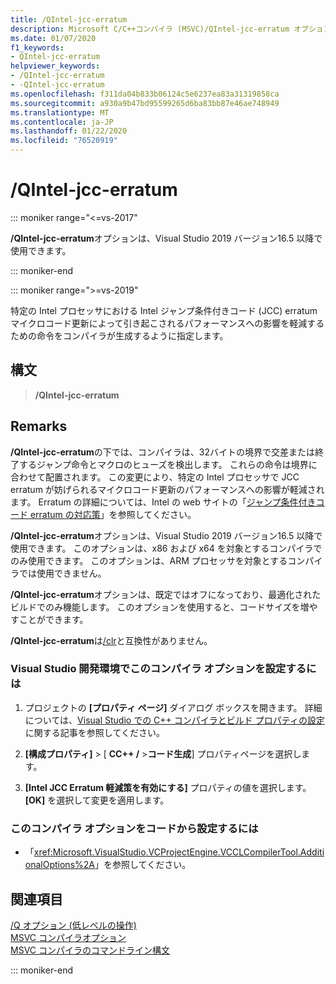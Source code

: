 ```yaml
---
title: /QIntel-jcc-erratum
description: Microsoft C/C++コンパイラ (MSVC)/QIntel-jcc-erratum オプションについて説明します。
ms.date: 01/07/2020
f1_keywords:
- QIntel-jcc-erratum
helpviewer_keywords:
- /QIntel-jcc-erratum
- -QIntel-jcc-erratum
ms.openlocfilehash: f311da04b833b06124c5e6237ea83a31319858ca
ms.sourcegitcommit: a930a9b47bd95599265d6ba83bb87e46ae748949
ms.translationtype: MT
ms.contentlocale: ja-JP
ms.lasthandoff: 01/22/2020
ms.locfileid: "76520919"
---
```

# <a name="qintel-jcc-erratum"></a>/QIntel-jcc-erratum

::: moniker range="<=vs-2017"

**/QIntel-jcc-erratum**オプションは、Visual Studio 2019 バージョン16.5 以降で使用できます。

::: moniker-end

::: moniker range=">=vs-2019"

特定の Intel プロセッサにおける Intel ジャンプ条件付きコード (JCC) erratum マイクロコード更新によって引き起こされるパフォーマンスへの影響を軽減するための命令をコンパイラが生成するように指定します。

## <a name="syntax"></a>構文

> **/QIntel-jcc-erratum**

## <a name="remarks"></a>Remarks

**/QIntel-jcc-erratum**の下では、コンパイラは、32バイトの境界で交差または終了するジャンプ命令とマクロのヒューズを検出します。 これらの命令は境界に合わせて配置されます。 この変更により、特定の Intel プロセッサで JCC erratum が妨げられるマイクロコード更新のパフォーマンスへの影響が軽減されます。 Erratum の詳細については、Intel の web サイトの「[ジャンプ条件付きコード erratum の対応策](https://www.intel.com/content/dam/support/us/en/documents/processors/mitigations-jump-conditional-code-erratum.pdf)」を参照してください。

**/QIntel-jcc-erratum**オプションは、Visual Studio 2019 バージョン16.5 以降で使用できます。 このオプションは、x86 および x64 を対象とするコンパイラでのみ使用できます。 このオプションは、ARM プロセッサを対象とするコンパイラでは使用できません。

**/QIntel-jcc-erratum**オプションは、既定ではオフになっており、最適化されたビルドでのみ機能します。 このオプションを使用すると、コードサイズを増やすことができます。

**/QIntel-jcc-erratum**は[/clr](clr-common-language-runtime-compilation.md)と互換性がありません。

### <a name="to-set-this-compiler-option-in-the-visual-studio-development-environment"></a>Visual Studio 開発環境でこのコンパイラ オプションを設定するには

1. プロジェクトの **[プロパティ ページ]** ダイアログ ボックスを開きます。 詳細については、[Visual Studio での C++ コンパイラとビルド プロパティの設定](../working-with-project-properties.md)に関する記事を参照してください。

1. **[構成プロパティ]** > [ **CC++ /** >**コード生成**] プロパティページを選択します。

1. **[Intel JCC Erratum 軽減策を有効にする]** プロパティの値を選択します。 **[OK]** を選択して変更を適用します。

### <a name="to-set-this-compiler-option-programmatically"></a>このコンパイラ オプションをコードから設定するには

- 「<xref:Microsoft.VisualStudio.VCProjectEngine.VCCLCompilerTool.AdditionalOptions%2A>」を参照してください。

## <a name="see-also"></a>関連項目

[/Q オプション (低レベルの操作)](q-options-low-level-operations.md)\
[MSVC コンパイラオプション](compiler-options.md)\
[MSVC コンパイラのコマンドライン構文](compiler-command-line-syntax.md)

::: moniker-end
